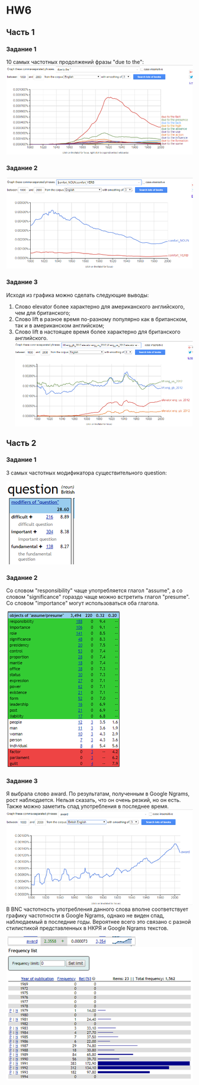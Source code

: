 # HW6
## Часть 1
### Задание 1
10 самых частотных продолжений фразы "due to the":
![](https://github.com/karinagukasyan/HW6/blob/master/due%20to%20the.png)
### Задание 2
![](https://github.com/karinagukasyan/HW6/blob/master/%D0%BA%D0%BE%D0%BC%D1%84%D0%BE%D1%80%D1%82.png)
### Задание 3
Исходя из графика можно сделать следующие выводы:
1. Слово elevator более характерно для американского английского, чем для британского;
2. Слово lift в разное время по-разному популярно как в британском, так и в американском английском;
3. Слово lift в настоящее время более характерно для британского английского.
![](https://github.com/karinagukasyan/HW6/blob/master/%D0%BB%D0%B8%D1%84%D1%82.png)
## Часть 2
### Задание 1
3 самых частотных модификатора существительного question:

![](https://github.com/karinagukasyan/HW6/blob/master/%D0%B2%D0%BE%D0%BF%D1%80%D0%BE%D1%81.png)
### Задание 2
Со словом "responsibility" чаще употребляется глагол "assume", а со словом "significance" гораздо чаще можно встретить глагол "presume". Со словом "importance" могут использоваться оба глагола.

![](https://github.com/karinagukasyan/HW6/blob/master/%D0%BE%D0%B1%D1%8A%D0%B5%D0%BA%D1%82%D1%8B.png)
### Задание 3
Я выбрала слово award. По результатам, полученным в Google Ngrams, рост наблюдается. Нельзя сказать, что он очень резкий, но он есть. Также можно заметить спад употребления в последнее время.
![](https://github.com/karinagukasyan/HW6/blob/master/%D0%B0%D0%B2%D0%B0%D1%80%D0%B4%20%D0%BD%D0%B3%D1%80%D0%B0%D0%BC.png)
В BNC частотность употребления данного слова вполне соответствует графику частотности в Google Ngrams, однако не виден спад, наблюдаемый в последние годы. Вероятнее всего это связано с разной стилистикой представленных в НКРЯ и Google Ngrams текстов.

![](https://github.com/karinagukasyan/HW6/blob/master/%D0%B0%D0%B2%D0%B0%D1%80%D0%B4.png)
![](https://github.com/karinagukasyan/HW6/blob/master/%D1%87%D0%B0%D1%81%D1%82%D0%BE%D1%82%D0%BD%D0%BE%D1%81%D1%82%D1%8C.png)

